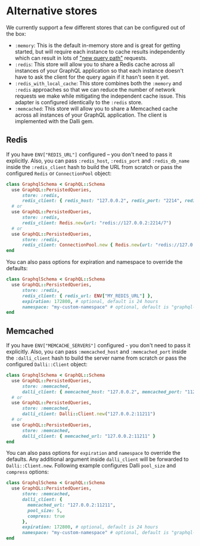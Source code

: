 # Alternative stores

We currently support a few different stores that can be configured out of the box:

- `:memory`: This is the default in-memory store and is great for getting started, but will require each instance to cache results independently which can result in lots of ["new query path"](https://blog.apollographql.com/improve-graphql-performance-with-automatic-persisted-queries-c31d27b8e6ea) requests.
- `:redis`: This store will allow you to share a Redis cache across all instances of your GraphQL application so that each instance doesn't have to ask the client for the query again if it hasn't seen it yet.
- `:redis_with_local_cache`: This store combines both the `:memory` and `:redis` approaches so that we can reduce the number of network requests we make while mitigating the independent cache issue.  This adapter is configured identically to the `:redis` store.
- `:memcached`: This store will allow you to share a Memcached cache across all instances of your GraphQL application. The client is implemented with the Dalli gem.

## Redis

If you have `ENV["REDIS_URL"]` configured – you don't need to pass it explicitly. Also, you can pass `:redis_host`, `:redis_port` and `:redis_db_name`
inside the `:redis_client` hash to build the URL from scratch or pass the configured `Redis` or `ConnectionPool` object:

```ruby
class GraphqlSchema < GraphQL::Schema
  use GraphQL::PersistedQueries,
      store: :redis,
      redis_client: { redis_host: "127.0.0.2", redis_port: "2214", redis_db_name: "7" }
  # or
  use GraphQL::PersistedQueries,
      store: :redis,
      redis_client: Redis.new(url: "redis://127.0.0.2:2214/7")
  # or
  use GraphQL::PersistedQueries,
      store: :redis,
      redis_client: ConnectionPool.new { Redis.new(url: "redis://127.0.0.2:2214/7") }
end
```

You can also pass options for expiration and namespace to override the defaults:

```ruby
class GraphqlSchema < GraphQL::Schema
  use GraphQL::PersistedQueries,
      store: :redis,
      redis_client: { redis_url: ENV["MY_REDIS_URL"] },
      expiration: 172800, # optional, default is 24 hours
      namespace: "my-custom-namespace" # optional, default is "graphql-persisted-query"
end
```

## Memcached

If you have `ENV["MEMCACHE_SERVERS"]` configured - you don't need to pass it explicitly. Also, you can pass `:memcached_host` and `:memcached_port`
inside the `:dalli_client` hash to build the server name from scratch or pass the configured `Dalli::Client` object:

```ruby
class GraphqlSchema < GraphQL::Schema
  use GraphQL::PersistedQueries,
      store: :memcached,
      dalli_client: { memcached_host: "127.0.0.2", memcached_port: "11211" }
  # or
  use GraphQL::PersistedQueries,
      store: :memcached,
      dalli_client: Dalli::Client.new("127.0.0.2:11211")
  # or
  use GraphQL::PersistedQueries,
      store: :memcached,
      dalli_client: { memcached_url: "127.0.0.2:11211" }
end
```

You can also pass options for `expiration` and `namespace` to override the defaults.
Any additional argument inside `dalli_client` will be forwarded to `Dalli::Client.new`.
Following example configures Dalli `pool_size` and `compress` options:

```ruby
class GraphqlSchema < GraphQL::Schema
  use GraphQL::PersistedQueries,
      store: :memcached,
      dalli_client: {
        memcached_url: "127.0.0.2:11211",
        pool_size: 5,
        compress: true
      },
      expiration: 172800, # optional, default is 24 hours
      namespace: "my-custom-namespace" # optional, default is "graphql-persisted-query"
end
```
